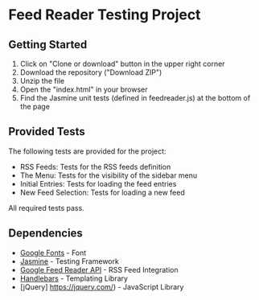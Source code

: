 # Feed Reader Testing Project

## Getting Started

1. Click on "Clone or download" button in the upper right corner
2. Download the repository ("Download ZIP")
3. Unzip the file
4. Open the "index.html" in your browser 
5. Find the Jasmine unit tests (defined in feedreader.js) at the bottom of the page

## Provided Tests

The following tests are provided for the project:

* RSS Feeds: Tests for the RSS feeds definition 
* The Menu: Tests for the visibility of the sidebar menu
* Initial Entries: Tests for loading the feed entries
* New Feed Selection: Tests for loading a new feed

All required tests pass.

## Dependencies

* [Google Fonts](http://fonts.googleapis.com/css?family=Roboto:400,100,300,700) - Font
* [Jasmine](https://github.com/jasmine/jasmine) - Testing Framework
* [Google Feed Reader API](https://developers.google.com/feed/) - RSS Feed Integration
* [Handlebars](https://handlebarsjs.com/) - Templating Library
* [jQuery] https://jquery.com/) - JavaScript Library